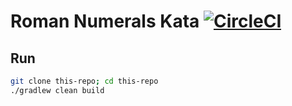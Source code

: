 # Roman Numerals Kata [![CircleCI](https://circleci.com/gh/luiscarlin/roman-numerals-kata/tree/master.svg?style=svg)](https://circleci.com/gh/luiscarlin/roman-numerals-kata/tree/master)

## Run
```bash
git clone this-repo; cd this-repo
./gradlew clean build
```